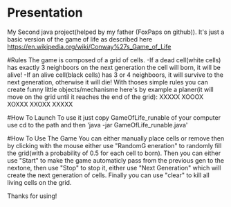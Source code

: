 # Presentation
My Second java project(helped by my father (FoxPaps on github)). It's just a basic version of the game of life as described here https://en.wikipedia.org/wiki/Conway%27s_Game_of_Life

#Rules
The game is composed of a grid of cells.
-If a dead cell(white cells) has exactly 3 neighboors on the next generation the cell will born, it will be alive!
-If an alive cell(black cells) has 3 or 4 neighboors, it will survive to the next generation, otherwise it will die!
With thoses simple rules you can create funny little objects/mechanisme here's by example a planer(it will move on the grid until it reaches the end of the grid):
XXXXX
XOOOX
XOXXX
XXOXX
XXXXX

#How To Launch
To use it just copy GameOfLife_runable of your computer use cd to the path and then 'java -jar GameOfLife_runable.java'

#How To Use The Game
You can either manually place cells or remove then by clicking with the mouse either use "RandomG eneration" to randomly fill the grid(with a probability of 0.5 for each cell to born). Then you can either use "Start" to make the game automaticly pass from the previous gen to the nextone, then use "Stop" to stop it, either use "Next Generation" which will create the next generation of cells. Finally you can use "clear" to kill all living cells on the grid.

Thanks for using!
